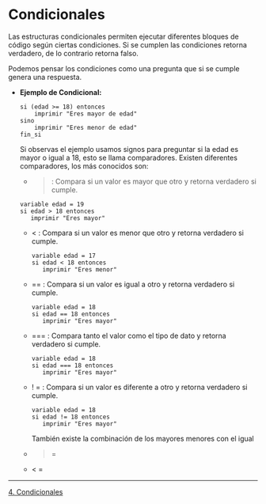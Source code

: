 # Condicionales
Las estructuras condicionales permiten ejecutar diferentes bloques de código según ciertas condiciones. Si se cumplen las condiciones retorna verdadero, de lo contrario retorna falso.

Podemos pensar los condiciones como una pregunta que si se cumple genera una respuesta.

- **Ejemplo de Condicional:**
    ```
    si (edad >= 18) entonces
        imprimir "Eres mayor de edad"
    sino
        imprimir "Eres menor de edad"
    fin_si
    ```
    
	Si observas el ejemplo usamos signos para preguntar si la edad es mayor o igual a 18, esto se llama comparadores. Existen diferentes comparadores, los más conocidos son:
    
    - > : Compara si un valor es mayor que otro y retorna verdadero si cumple.
    
    ```
    variable edad = 19
    si edad > 18 entonces
       imprimir "Eres mayor"
    ```
    
    - < : Compara si un valor es menor que otro y retorna verdadero si cumple.
        
        ```
        variable edad = 17
        si edad < 18 entonces
           imprimir "Eres menor"
        ```
        
    - == : Compara si un valor es igual a otro y retorna verdadero si cumple.
        
        ```
        variable edad = 18
        si edad == 18 entonces
           imprimir "Eres mayor"
        ```
        
    - === : Compara tanto el valor como el tipo de dato y retorna verdadero si cumple.
        
        ```
        variable edad = 18
        si edad === 18 entonces
           imprimir "Eres mayor"
        ```
        
    - ! = : Compara si un valor es diferente a otro y retorna verdadero si cumple.
        
        ```
        variable edad = 18
        si edad != 18 entonces
           imprimir "Eres mayor"
        ```
        
		También existe la combinación de los mayores menores con el igual
    
    - > =
    - < =

---

[4. Condicionales](4.%20Condicionales.md)
